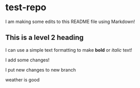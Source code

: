 # test-repo

I am making some edits to this README file using Markdown!

## This is a level 2 heading
I can use a simple text formatting to make **bold** or *italic* text!

I add some changes!

I put new changes to new branch

weather is good

